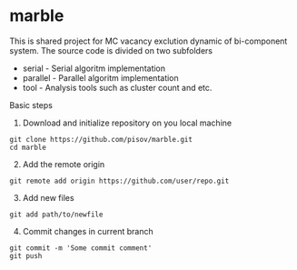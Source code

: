 # marble
This is shared project for MC vacancy exclution dynamic of bi-component system. The source code is divided on two subfolders

* serial - Serial algoritm implementation
* parallel - Parallel algoritm implementation
* tool - Analysis tools such as cluster count and etc. 

Basic steps

1. Download and initialize repository on you local machine

```
git clone https://github.com/pisov/marble.git
cd marble
```

2. Add the remote origin

```
git remote add origin https://github.com/user/repo.git
```

3. Add new files

```
git add path/to/newfile
```

4. Commit changes in current branch

```
git commit -m 'Some commit comment'
git push
```

